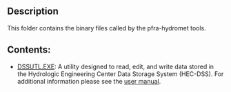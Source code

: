 ## Description

This folder contains the binary files called by the pfra-hydromet tools.

## Contents:

- [DSSUTL.EXE](https://www.hec.usace.army.mil/software/hec-dss/utilities/downloads): A utility designed to read, edit, and write data stored in the Hydrologic Engineering Center Data Storage System (HEC-DSS). For additional information please see the [user manual](https://www.hec.usace.army.mil/software/hec-dss/utilities/documentation/dssutl.pdf).
